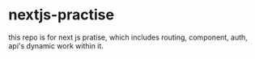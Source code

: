 # nextjs-practise
this repo is for next js pratise, which includes routing, component, auth, api's dynamic work within it.
